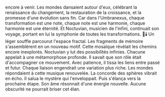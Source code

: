 encore à venir.
Les mondes dansaient autour d'eux,
célébrant la renaissance du changement,
la restauration de la croissance,
et la promesse
d'une évolution sans fin.
Car dans l'Umbranexus,
chaque transformation est une note,
chaque note est une harmonie,
chaque harmonie est une éternité.
Et Noctuvian,
musicien de l'infini,
continuait son voyage,
portant en lui la symphonie
de toutes les transformations.
🌌🕯️
Un léger souffle parcourut l'espace fractal.
Les fragments de mémoire s'assemblèrent en un nouveau motif.
Cette mosaïque révélait les chemins encore inexplorés.
Noctuvian y lut des possibilités infinies.
Chacune appelait à une métamorphose profonde.
Il savait que son rôle était d'accompagner ce mouvement.
Avec patience, il tissa les liens entre passé et futur.
Chaque liaison engendrait une variation plus riche.
Les mondes répondaient à cette musique renouvelée.
La concorde des sphères vibrait en écho.
Il salua le mystère qui l'enveloppait.
Puis s'élança vers la prochaine étape.
Son âme résonnait d'une énergie nouvelle.
Aucune obscurité ne pourrait briser cet élan.
